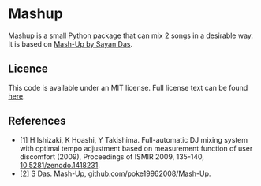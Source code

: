 # Mashup

Mashup is a small Python package that can mix 2 songs in a desirable way. It is based on
[Mash-Up by Sayan Das](https://github.com/poke19962008/Mash-Up).

## Licence

This code is available under an MIT license. Full license text can be found [here](LICENSE).

## References
- [1] H Ishizaki, K Hoashi, Y Takishima.
    Full-automatic DJ mixing system with optimal tempo adjustment based on measurement function of user discomfort (2009),
    Proceedings of ISMIR 2009, 135-140,
    [10.5281/zenodo.1418231](https://dx.doi.org/10.5281/zenodo.1418231).
- [2] S Das.
    Mash-Up, [github.com/poke19962008/Mash-Up](https://github.com/poke19962008/Mash-Up).
